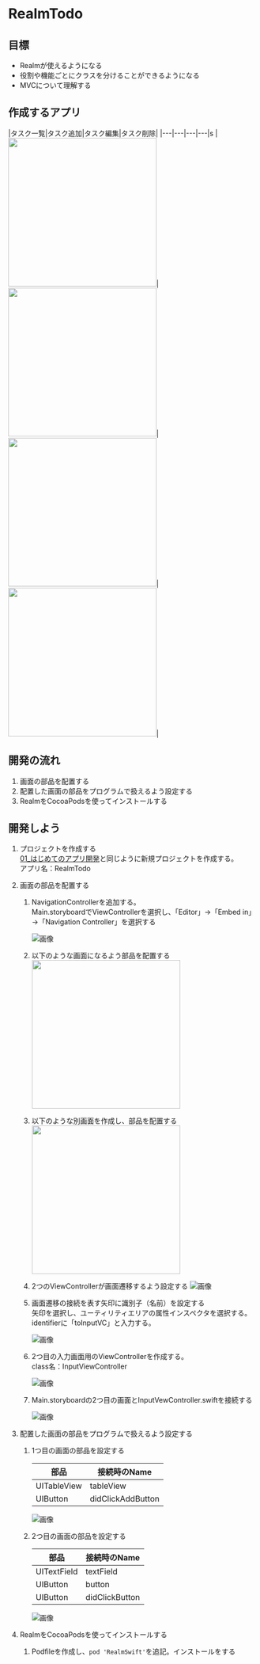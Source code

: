 # RealmTodo

## 目標
- Realmが使えるようになる
- 役割や機能ごとにクラスを分けることができるようになる
- MVCについて理解する

## 作成するアプリ  
|タスク一覧|タスク追加|タスク編集|タスク削除|
|---|---|---|---|s
|<img src="../img/RealmTodoList.png" width="300px">|<img src="../img/RealmTodoAdd.gif" width="300px">|<img src="../img/RealmTodoEdit.gif" width="300px">|<img src="../img/RealmTodoDelete.gif" width="300px">|

## 開発の流れ

1. 画面の部品を配置する
2. 配置した画面の部品をプログラムで扱えるよう設定する
3. RealmをCocoaPodsを使ってインストールする

## 開発しよう

1. プロジェクトを作成する  
	[01_はじめてのアプリ開発](./01_はじめてのアプリ開発.md)と同じように新規プロジェクトを作成する。  
	アプリ名：RealmTodo

2. 画面の部品を配置する

	1. NavigationControllerを追加する。  
	Main.storyboardでViewControllerを選択し、「Editor」→「Embed in」→「Navigation Controller」を選択する

		![画像](../img/add_navigation_controller.gif)

	2. 以下のような画面になるよう部品を配置する  
		<img src="../img/RealmTodoUI01.png" width="300px">

	3. 以下のような別画面を作成し、部品を配置する  
		<img src="../img/RealmTodoUI02.png" width="300px">

	4. 2つのViewControllerが画面遷移するよう設定する
		![画像](../img/connect_home_add_view.gif)

	5. 画面遷移の接続を表す矢印に識別子（名前）を設定する  
	矢印を選択し、ユーティリティエリアの属性インスペクタを選択する。  
	identifierに「toInputVC」と入力する。

		![画像](../img/page_identifier_todo.png)
	
	6. 2つ目の入力画面用のViewControllerを作成する。  
	class名：InputViewController

		![画像](../img/create_input_vc.png)
	
	7. Main.storyboardの2つ目の画面とInputVewController.swiftを接続する

		![画像](../img/connect_input_vc.png)

3. 配置した画面の部品をプログラムで扱えるよう設定する

	1. 1つ目の画面の部品を設定する

		|部品|接続時のName|
		|---|---|
		|UITableView|tableView|
		|UIButton|didClickAddButton|

		![画像](../img/connect_first_vc.png)


	2. 2つ目の画面の部品を設定する

		|部品|接続時のName|
		|---|---|
		|UITextField|textField|
		|UIButton|button|
		|UIButton|didClickButton|

		![画像](../img/connect_second_vc.png)

4. RealmをCocoaPodsを使ってインストールする
	1. Podfileを作成し、```pod 'RealmSwift'```を追記。インストールをする